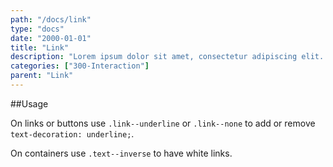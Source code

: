 ```yaml
---
path: "/docs/link"
type: "docs"
date: "2000-01-01"
title: "Link"
description: "Lorem ipsum dolor sit amet, consectetur adipiscing elit. Nunc tempus laoreet leo sit amet iaculis."
categories: ["300-Interaction"]
parent: "Link"
---
```


##Usage

On links or buttons use `.link--underline` or `.link--none` to add or remove `text-decoration:
  underline;`.

<demo>
  <demovanilla src="demos/inline/demos/general/link">
  </demovanilla>
</demo>

On containers use `.text--inverse` to have white links.

<demo>
  <demovanilla src="demos/inline/demos/general/inverse">
  </demovanilla>
</demo>
